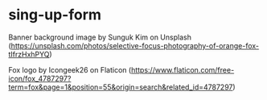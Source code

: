 # sing-up-form

Banner background image by Sunguk Kim on Unsplash (https://unsplash.com/photos/selective-focus-photography-of-orange-fox-tIfrzHxhPYQ)

Fox logo by Icongeek26 on Flaticon (https://www.flaticon.com/free-icon/fox_4787297?term=fox&page=1&position=55&origin=search&related_id=4787297)